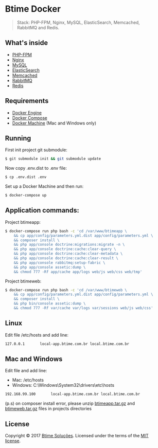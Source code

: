 # Btime Docker

> Stack: PHP-FPM, Nginx, MySQL, ElasticSearch, Memcached, RabbitMQ and Redis. 

## What's inside

* [PHP-FPM](http://php-fpm.org/)
* [Nginx](http://nginx.org/)
* [MySQL](http://www.mysql.com/)
* [ElasticSearch](https://www.elastic.co/)
* [Memcached](http://memcached.org/)
* [RabbitMQ](https://www.rabbitmq.com/)
* [Redis](http://redis.io/)

## Requirements

* [Docker Engine](https://docs.docker.com/installation/)
* [Docker Compose](https://docs.docker.com/compose/)
* [Docker Machine](https://docs.docker.com/machine/) (Mac and Windows only)

## Running

First init project git submodule:
```sh
$ git submodule init && git submodule update
```

Now copy .env.dist to .env file:
```sh
$ cp .env.dist .env
```

Set up a Docker Machine and then run:

```sh
$ docker-compose up
```

## Application commands:

Project btimeapp:

```sh
$ docker-compose run php bash -c 'cd /var/www/btimeapp \
    && cp app/config/parameters.yml.dist app/config/parameters.yml \
    && composer install \
    && php app/console doctrine:migrations:migrate -n \
    && php app/console doctrine:cache:clear-query \
    && php app/console doctrine:cache:clear-metadata \
    && php app/console doctrine:cache:clear-result \
    && php app/console rabbitmq:setup-fabric \
    && php app/console assetic:dump \
    && chmod 777 -Rf app/cache app/logs web/js web/css web/tmp'
```

Project btimeweb:

```sh
$ docker-compose run php bash -c 'cd /var/www/btimeweb \
    && cp app/config/parameters.yml.dist app/config/parameters.yml \
    && composer install \
    && php bin/console assetic:dump \
    && chmod 777 -Rf var/cache var/logs var/sessions web/js web/css'
```

## Linux
Edit file /etc/hosts and add line:
```sh
127.0.0.1       local-app.btime.com.br local.btime.com.br
```

## Mac and Windows
Edit file and add line:
- Mac: /etc/hosts
- Windows: C:\Windows\System32\drivers\etc\hosts
```sh
192.168.99.100       local-app.btime.com.br local.btime.com.br
```
(p.s) on composer install error, please unzip [btimeapp.tar.gz](https://s3-sa-east-1.amazonaws.com/btime/btimeapp.tar.gz) and [btimeweb.tar.gz](https://s3-sa-east-1.amazonaws.com/btime/btimeweb.tar.gz) files in projects directories

## License

Copyright &copy; 2017 [Btime Soluções](http://github.com/Btime). Licensed under the terms of the [MIT license](LICENSE.md).
